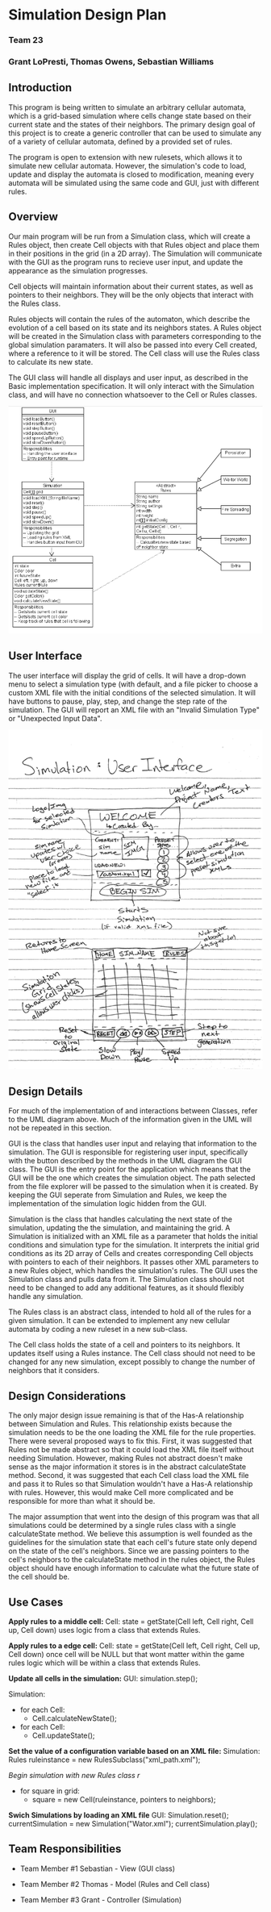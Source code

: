 # Simulation Design Plan
### Team 23
### Grant LoPresti, Thomas Owens, Sebastian Williams

## Introduction
This program is being written to simulate an arbitrary cellular automata, which is a grid-based simulation where cells change state based on their current state and the states of their neighbors. The primary design goal of this project is to create a generic controller that can be used to simulate any of a variety of cellular automata, defined by a provided set of rules.

The program is open to extension with new rulesets, which allows it to simulate new cellular automata. However, the simulation's code to load, update and display the automata is closed to modification, meaning every automata will be simulated using the same code and GUI, just with different rules.

## Overview
Our main program will be run from a Simulation class, which will create a Rules object, then create Cell objects with that Rules object and place them in their positions in the grid (in a 2D array). The Simulation will communicate with the GUI as the program runs to recieve user input, and update the appearance as the simulation progresses.

Cell objects will maintain information about their current states, as well as pointers to their neighbors. They will be the only objects that interact with the Rules class.

Rules objects will contain the rules of the automaton, which describe the evolution of a cell based on its state and its neighbors states. A Rules object will be created in the Simulation class with parameters corresponding to the global simulation paramaters. It will also be passed into every Cell created, where a reference to it will be stored. The Cell class will use the Rules class to calculate its new state.

The GUI class will handle all displays and user input, as described in the Basic implementation specification. It will only interact with the Simulation class, and will have no connection whatsoever to the Cell or Rules classes.

![UML Diagram](UML.png)

## User Interface

The user interface will display the grid of cells. It will have a drop-down menu to select a simulation type (with default, and a file picker to choose a custom XML file with the initial conditions of the selected simulation. It will have buttons to pause, play, step, and change the step rate of the simulation. The GUI will report an XML file with an "Invalid Simulation Type" or "Unexpected Input Data".

![User Interface Design](userinterface.jpg)

## Design Details

For much of the implementation of and interactions between Classes, refer to the UML diagram above. Much of the information given in the UML will not be repeated in this section.

GUI is the class that handles user input and relaying that information to the simulation. The GUI is responsible for registering user input, specifically with the button described by the methods in the UML diagram the GUI class. The GUI is the entry point for the application which means that the GUI will be the one which creates the simulation object. The path selected from the file explorer will be passed to the simulation when it is created. By keeping the GUI seperate from Simulation and Rules, we keep the implementation of the simulation logic hidden from the GUI.

Simulation is the class that handles calculating the next state of the simulation, updating the the simulation, and maintaining the grid. A Simulation is initialized with an XML file as a parameter that holds the initial conditions and simulation type for the simulation. It interprets the initial grid conditions as its 2D array of Cells and creates corresponding Cell objects with pointers to each of their neighbors. It passes other XML parameters to a new Rules object, which handles the simulation's rules. The GUI uses the Simulation class and pulls data from it. The Simulation class should not need to be changed to add any additional features, as it should flexibly handle any simulation.

The Rules class is an abstract class, intended to hold all of the rules for a given simulation. It can be extended to implement any new cellular automata by coding a new ruleset in a new sub-class.

The Cell class holds the state of a cell and pointers to its neighbors. It updates itself using a Rules instance. The Cell class should not need to be changed for any new simulation, except possibly to change the number of neighbors that it considers.

## Design Considerations
The only major design issue remaining is that of the Has-A relationship between Simulation and Rules. This relationship exists because the simulation needs to be the one loading the XML file for the rule properties. There were several proposed ways to fix this. First, it was suggested that Rules not be made abstract so that it could load the XML file itself without needing Simulation. However, making Rules not abstract doesn't make sense as the major information it stores is in the abstract calculateState method. Second, it was suggested that each Cell class load the XML file and pass it to Rules so that Simulation wouldn't have a Has-A relationship with rules. However, this would make Cell more complicated and be responsible for more than what it should be.

 The major assumption that went into the design of this program was that all simulations could be determined by a single rules class with a single calculateState method. We believe this assumption is well founded as the guidelines for the simulation state that each cell's future state only depend on the state of the cell's neighbors. Since we are passing pointers to the cell's neighbors to the calculateState method in the rules object, the Rules object should have enough information to calculate what the future state of the cell should be.

## Use Cases
**Apply rules to a middle cell:**
Cell: state = getState(Cell left, Cell right, Cell up, Cell down) uses logic from a class that extends Rules.

**Apply rules to a edge cell:** 
Cell: state = getState(Cell left, Cell right, Cell up, Cell down) once cell will be NULL but that wont matter within the game rules logic which will be within a class that extends Rules.

**Update all cells in the simulation:**
GUI: 
simulation.step();

Simulation:
* for each Cell:
    * Cell.calculateNewState();
* for each Cell:
    * Cell.updateState();

**Set the value of a configuration variable based on an XML file:**
Simulation: 
Rules ruleinstance = new RulesSubclass("xml_path.xml");

*Begin simulation with new Rules class r*
* for square in grid:
    * square = new Cell(ruleinstance, pointers to neighbors);

**Swich Simulations by loading an XML file**
GUI: 
Simulation.reset();
currentSimulation = new Simulation("Wator.xml");
currentSimulation.play();


## Team Responsibilities

 * Team Member #1 Sebastian - View (GUI class)

 * Team Member #2 Thomas - Model (Rules and Cell class)

 * Team Member #3 Grant - Controller (Simulation)

